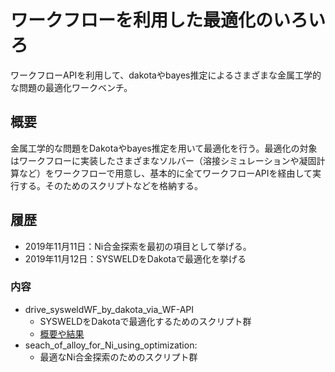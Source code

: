 # ワークフローを利用した最適化のいろいろ
ワークフローAPIを利用して、dakotaやbayes推定によるさまざまな金属工学的な問題の最適化ワークベンチ。

## 概要
金属工学的な問題をDakotaやbayes推定を用いて最適化を行う。最適化の対象はワークフローに実装したさまざまなソルバー（溶接シミュレーションや凝固計算など）をワークフローで用意し、基本的に全てワークフローAPIを経由して実行する。そのためのスクリプトなどを格納する。


## 履歴
* 2019年11月11日：Ni合金探索を最初の項目として挙げる。
* 2019年11月12日：SYSWELDをDakotaで最適化を挙げる

### 内容

* drive_sysweldWF_by_dakota_via_WF-API
  + SYSWELDをDakotaで最適化するためのスクリプト群
  + [概要や結果](https://github.com/materialsintegration/optimization_by_sipmi/wiki/Dakota%E3%81%A8SYSWELD%E3%82%92%E5%88%A9%E7%94%A8%E3%81%97%E3%81%9F%E6%9C%80%E9%81%A9%E5%8C%96%E3%81%AE%E3%81%BE%E3%81%A8%E3%82%81)
* seach_of_alloy_for_Ni_using_optimization:
  + 最適なNi合金探索のためのスクリプト群

